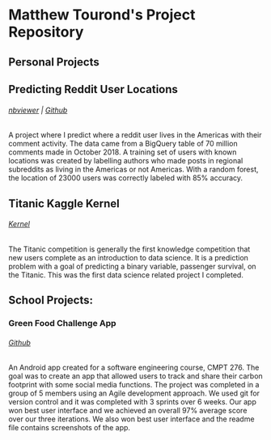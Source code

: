 # Matthew Tourond's Project Repository

## **Personal Projects**

## Predicting Reddit User Locations
###### [nbviewer](https://nbviewer.jupyter.org/github/MatthewTourond/Predicting-Reddit-User-Location/blob/master/PredictingRedditUserLocation.ipynb) | [Github](https://github.com/MatthewTourond/Predicting-Reddit-User-Location/blob/master/PredictingRedditUserLocation.ipynb)

A project where I predict where a reddit user lives in the Americas with their comment activity. The data came from a BigQuery table of 70 million comments made in October 2018. A training set of users with known locations was created by labelling authors who made posts in regional subreddits as living in the Americas or not Americas. With a random forest, the location of 23000 users was correctly labeled with 85% accuracy.

## Titanic Kaggle Kernel
###### [Kernel](https://www.kaggle.com/mtourond/splitting-pclass-and-tuning-models) 

The Titanic competition is generally the first knowledge competition that new users complete as an introduction to data science. It is a prediction problem with a goal of predicting a binary variable, passenger survival, on the Titanic. This was the first data science related project I completed. 

## **School Projects:**

### Green Food Challenge App
###### [Github](https://github.com/MatthewTourond/GreenFoodChallenge/tree/master/greenfoodchallenge-master) 

An Android app created for a software engineering course, CMPT 276. The goal was to create an app that allowed users to track and share their carbon footprint with some social media functions. The project was completed in a group of 5 members using an Agile development approach. We used git for version control and it was completed with 3 sprints over 6 weeks. Our app won best user interface and we achieved an overall 97% average score over our three iterations. We also won best user interface and the readme file contains screenshots of the app.
